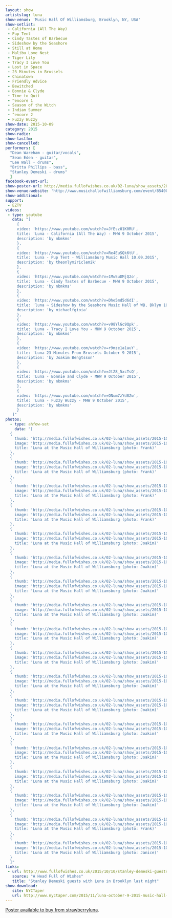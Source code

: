 ```yaml
---
layout: show
artistslug: luna
show-venue: 'Music Hall Of Williamsburg, Brooklyn, NY, USA'
show-setlist: 
 - California (All The Way)
 - Pup Tent
 - Cindy Tastes of Barbecue
 - Sideshow by the Seashore
 - Still at Home
 - Malibu Love Nest
 - Tiger Lily
 - Tracy I Love You
 - Lost in Space
 - 23 Minutes in Brussels
 - Chinatown
 - Friendly Advice
 - Bewitched
 - Bonnie & Clyde
 - Time to Quit
 - ^encore 1
 - Season of the Witch
 - Indian Summer
 - ^encore 2
 - Fuzzy Wuzzy
show-date: 2015-10-09
category: 2015
show-radio: 
show-lastfm: 
show-cancelled: 
performers: [
  "Dean Wareham - guitar/vocals",
  "Sean Eden - guitar",
  "Lee Wall - drums",
  "Britta Phillips - bass",
  "Stanley Demeski - drums"
  ]
facebook-event-url: 
show-poster-url: http://media.fullofwishes.co.uk/02-luna/show_assets/2015-10/2015-10-luna-poster-us-part-1-strawberryluna.jpg
show-venue-website: 'http://www.musichallofwilliamsburg.com/event/854003-luna-brooklyn'
show-additional: 
support:
 - EZTV
videos:
 - type: youtube
   data: "[
     {
     video: 'https://www.youtube.com/watch?v=JfEsz01K0RU',
     title: 'Luna - California (All The Way) - MHW 9 October 2015',
     description: 'by nbmkms'
     },
     {
     video: 'https://www.youtube.com/watch?v=Re4EuSQk6tU',
     title: 'Luna - Pup Tent - Williamsburg Music Hall 10.09.2015',
     description: 'by theonlymiriclemik'
     },
     {
     video: 'https://www.youtube.com/watch?v=1MwSuDMjQ2o',
     title: 'Luna - Cindy Tastes of Barbecue - MHW 9 October 2015',
     description: 'by nbmkms'
     },
     {
     video: 'https://www.youtube.com/watch?v=Dhe5md5d6dI',
     title: 'luna ~ Sideshow by the Seashore Music Hall of WB, Bklyn 10 9 15',
     description: 'by michaelfgioia'
     },
     {
     video: 'https://www.youtube.com/watch?v=v98YlGc9Qpk',
     title: 'Luna - Tracy I Love You - MHW 9 October 2015',
     description: 'by nbmkms'
     },
     {
     video: 'https://www.youtube.com/watch?v=r9mze1a1auY',
     title: 'Luna 23 Minutes From Brussels October 9 2015',
     description: 'by Joakim Bengtsson'
     },
     {
     video: 'https://www.youtube.com/watch?v=JtZ8_5xcTsQ',
     title: 'Luna - Bonnie and Clyde - MHW 9 October 2015',
     description: 'by nbmkms'
     },
     {
     video: 'https://www.youtube.com/watch?v=ONum7zYd8Zw',
     title: 'Luna - Fuzzy Wuzzy - MHW 9 October 2015',
     description: 'by nbmkms'
     }
   ]"
photos:
  - type: ahfow-set
    data: "[
  {
    thumb: 'http://media.fullofwishes.co.uk/02-luna/show_assets/2015-10-09/2015-10-09-luna-frank-silvestry-001.jpg',
    image: 'http://media.fullofwishes.co.uk/02-luna/show_assets/2015-10-09/2015-10-09-luna-frank-silvestry-001.jpg', 
    title: 'Luna at the Music Hall of Williamsburg (photo: Frank)'
  },
  {
    thumb: 'http://media.fullofwishes.co.uk/02-luna/show_assets/2015-10-09/2015-10-09-luna-frank-silvestry-002.jpg',
    image: 'http://media.fullofwishes.co.uk/02-luna/show_assets/2015-10-09/2015-10-09-luna-frank-silvestry-002.jpg', 
    title: 'Luna at the Music Hall of Williamsburg (photo: Frank)'
  },
  {
    thumb: 'http://media.fullofwishes.co.uk/02-luna/show_assets/2015-10-09/2015-10-09-luna-frank-silvestry-003.jpg',
    image: 'http://media.fullofwishes.co.uk/02-luna/show_assets/2015-10-09/2015-10-09-luna-frank-silvestry-003.jpg', 
    title: 'Luna at the Music Hall of Williamsburg (photo: Frank)'
  },
  {
    thumb: 'http://media.fullofwishes.co.uk/02-luna/show_assets/2015-10-09/2015-10-09-luna-frank-silvestry-004.jpg',
    image: 'http://media.fullofwishes.co.uk/02-luna/show_assets/2015-10-09/2015-10-09-luna-frank-silvestry-004.jpg', 
    title: 'Luna at the Music Hall of Williamsburg (photo: Frank)'
  },
  {
    thumb: 'http://media.fullofwishes.co.uk/02-luna/show_assets/2015-10-09/2015-10-09-luna-joakim-001.jpg',
    image: 'http://media.fullofwishes.co.uk/02-luna/show_assets/2015-10-09/2015-10-09-luna-joakim-001.jpg', 
    title: 'Luna at the Music Hall of Williamsburg (photo: Joakim)'
  },
  {
    thumb: 'http://media.fullofwishes.co.uk/02-luna/show_assets/2015-10-09/2015-10-09-luna-joakim-002.jpg',
    image: 'http://media.fullofwishes.co.uk/02-luna/show_assets/2015-10-09/2015-10-09-luna-joakim-002.jpg', 
    title: 'Luna at the Music Hall of Williamsburg (photo: Joakim)'
  },
  {
    thumb: 'http://media.fullofwishes.co.uk/02-luna/show_assets/2015-10-09/2015-10-09-luna-joakim-003.jpg',
    image: 'http://media.fullofwishes.co.uk/02-luna/show_assets/2015-10-09/2015-10-09-luna-joakim-003.jpg', 
    title: 'Luna at the Music Hall of Williamsburg (photo: Joakim)'
  },
  {
    thumb: 'http://media.fullofwishes.co.uk/02-luna/show_assets/2015-10-09/2015-10-09-luna-joakim-004.jpg',
    image: 'http://media.fullofwishes.co.uk/02-luna/show_assets/2015-10-09/2015-10-09-luna-joakim-004.jpg', 
    title: 'Luna at the Music Hall of Williamsburg (photo: Joakim)'
  },
  {
    thumb: 'http://media.fullofwishes.co.uk/02-luna/show_assets/2015-10-09/2015-10-09-luna-joakim-005.jpg',
    image: 'http://media.fullofwishes.co.uk/02-luna/show_assets/2015-10-09/2015-10-09-luna-joakim-005.jpg', 
    title: 'Luna at the Music Hall of Williamsburg (photo: Joakim)'
  },
  {
    thumb: 'http://media.fullofwishes.co.uk/02-luna/show_assets/2015-10-09/2015-10-09-luna-joakim-006.jpg',
    image: 'http://media.fullofwishes.co.uk/02-luna/show_assets/2015-10-09/2015-10-09-luna-joakim-006.jpg', 
    title: 'Luna at the Music Hall of Williamsburg (photo: Joakim)'
  },
  {
    thumb: 'http://media.fullofwishes.co.uk/02-luna/show_assets/2015-10-09/2015-10-09-luna-joakim-007.jpg',
    image: 'http://media.fullofwishes.co.uk/02-luna/show_assets/2015-10-09/2015-10-09-luna-joakim-007.jpg', 
    title: 'Luna at the Music Hall of Williamsburg (photo: Joakim)'
  },
  {
    thumb: 'http://media.fullofwishes.co.uk/02-luna/show_assets/2015-10-09/2015-10-09-luna-joakim-008.jpg',
    image: 'http://media.fullofwishes.co.uk/02-luna/show_assets/2015-10-09/2015-10-09-luna-joakim-008.jpg', 
    title: 'Luna at the Music Hall of Williamsburg (photo: Joakim)'
  },
  {
    thumb: 'http://media.fullofwishes.co.uk/02-luna/show_assets/2015-10-09/2015-10-09-luna-joakim-009.jpg',
    image: 'http://media.fullofwishes.co.uk/02-luna/show_assets/2015-10-09/2015-10-09-luna-joakim-009.jpg', 
    title: 'Luna at the Music Hall of Williamsburg (photo: Joakim)'
  },
  {
    thumb: 'http://media.fullofwishes.co.uk/02-luna/show_assets/2015-10-09/2015-10-09-luna-joakim-010.jpg',
    image: 'http://media.fullofwishes.co.uk/02-luna/show_assets/2015-10-09/2015-10-09-luna-joakim-010.jpg', 
    title: 'Luna at the Music Hall of Williamsburg (photo: Joakim)'
  },
  {
    thumb: 'http://media.fullofwishes.co.uk/02-luna/show_assets/2015-10-09/2015-10-09-luna-joakim-011.jpg',
    image: 'http://media.fullofwishes.co.uk/02-luna/show_assets/2015-10-09/2015-10-09-luna-joakim-011.jpg', 
    title: 'Luna at the Music Hall of Williamsburg (photo: Joakim)'
  },
  {
    thumb: 'http://media.fullofwishes.co.uk/02-luna/show_assets/2015-10-09/2015-10-09-luna-joakim-012.jpg',
    image: 'http://media.fullofwishes.co.uk/02-luna/show_assets/2015-10-09/2015-10-09-luna-joakim-012.jpg', 
    title: 'Luna at the Music Hall of Williamsburg (photo: Joakim)'
  },
  {
    thumb: 'http://media.fullofwishes.co.uk/02-luna/show_assets/2015-10-09/2015-10-09-stan-with-luna-frank.jpg',
    image: 'http://media.fullofwishes.co.uk/02-luna/show_assets/2015-10-09/2015-10-09-stan-with-luna-frank.jpg', 
    title: 'Luna at the Music Hall of Williamsburg (photo: Frank)'
  },
  {
    thumb: 'http://media.fullofwishes.co.uk/02-luna/show_assets/2015-10-09/2015-10-09-stan-with-luna-janice.jpg',
    image: 'http://media.fullofwishes.co.uk/02-luna/show_assets/2015-10-09/2015-10-09-stan-with-luna-janice.jpg', 
    title: 'Luna at the Music Hall of Williamsburg (photo: Janice)'
  }
  ]"
links: 
 - url: http://www.fullofwishes.co.uk/2015/10/10/stanley-demeski-guests-with-luna-in-brooklyn-last-night/
   source: "A Head Full of Wishes"
   title: "Stanley Demeski guests with Luna in Brooklyn last night"
show-download:
   site: NYCTaper
   url: http://www.nyctaper.com/2015/11/luna-october-9-2015-music-hall-of-williamsburg/
---
```

<a href="http://shop.strawberryluna.com/product/luna-north-american-tour-poster">Poster available to buy from strawberryluna</a>.